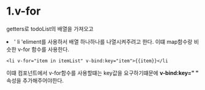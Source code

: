 # 1.v-for

getters로 todoList의 배열을 가져오고 <li>' li 'eliment를 사용하서 배열 하나하나를 나열시켜주려고 한다. 이떄 map함수랑 비슷한 v-for 함수를 사용한다.

```
<li v-for="item in itemList" v-bind:key="item">{{item}}</li
```

이떄 컴포넌트에서 v-for함수를 사용할떄는 key값을 요구하기떄문에 **v-bind:key=" "** 속성을 추가해주어야한다.